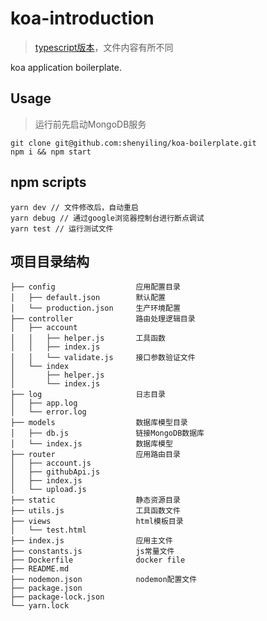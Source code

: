 # koa-introduction
> [typescript版本](https://github.com/shenyiling/typescript-node-boilerplate)，文件内容有所不同

koa application boilerplate.

## Usage
>运行前先启动MongoDB服务
```
git clone git@github.com:shenyiling/koa-boilerplate.git
npm i && npm start
```

## npm scripts
```Shell
yarn dev // 文件修改后，自动重启
yarn debug // 通过google浏览器控制台进行断点调试
yarn test // 运行测试文件
```

## 项目目录结构
```
├── config                  应用配置目录
│   ├── default.json        默认配置
│   └── production.json     生产环境配置
├── controller              路由处理逻辑目录
│   ├── account             
│   │   ├── helper.js       工具函数
│   │   ├── index.js
│   │   └── validate.js     接口参数验证文件
│   └── index               
│       ├── helper.js
│       └── index.js
├── log                     日志目录
│   ├── app.log
│   └── error.log
├── models                  数据库模型目录
│   ├── db.js               链接MongoDB数据库
│   └── index.js            数据库模型
├── router                  应用路由目录
│   ├── account.js
│   ├── githubApi.js
│   ├── index.js
│   └── upload.js
├── static                  静态资源目录  
├── utils.js                工具函数文件
├── views                   html模板目录
│   └── test.html
├── index.js                应用主文件
├── constants.js            js常量文件
├── Dockerfile              docker file
├── README.md
├── nodemon.json            nodemon配置文件
├── package.json
├── package-lock.json
└── yarn.lock
```
